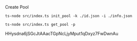 Create Pool

```
ts-node src/index.ts init_pool -k ./id.json -i ./info.json

ts-node src/index.ts get_pool -p 
```

HHysdna6jSGcJtAAacTGpNcLjyMput1qDxyz7FwDwnAu